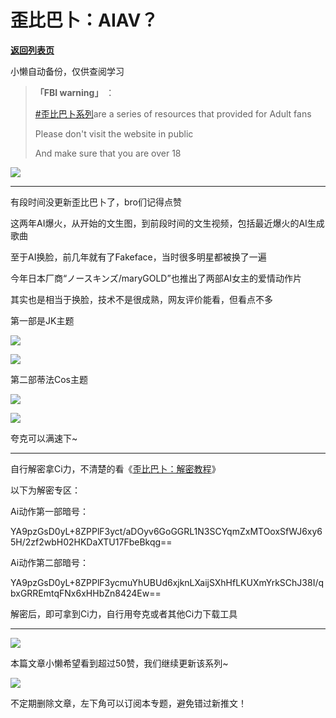 # 歪比巴卜：AIAV？

[**返回列表页**](/gzh/懒人手册)

小懒自动备份，仅供查阅学习

> **「FBI warning」** ：
>
>
> [#歪比巴卜系列](https://mp.weixin.qq.com/mp/appmsgalbum?__biz=MzkwNzYxMzAwNQ==&action=getalbum&album_id=3273374330125303810#wechat_redirect)are
> a series of resources that provided for Adult fans
>
> Please don't visit the website in public
>
> And make sure that you are over 18

![](https://mmbiz.qpic.cn/sz_mmbiz_jpg/BXJXNRRKQNLoJjaey0qwbSU7lC5S7VnmHrhSqCOMiaiboViazcAl10icJVxTguOIqeYd6Y9CYcI6Ccpguicibe1eibZicg/640?wx_fmt=jpeg&wxfrom;=5&wx;_lazy=1&wx;_co=1)

* * *

有段时间没更新歪比巴卜了，bro们记得点赞

这两年AI爆火，从开始的文生图，到前段时间的文生视频，包括最近爆火的AI生成歌曲

至于AI换脸，前几年就有了Fakeface，当时很多明星都被换了一遍

今年日本厂商“ノースキンズ/maryGOLD”也推出了两部AI女主的爱情动作片

其实也是相当于换脸，技术不是很成熟，网友评价能看，但看点不多

第一部是JK主题

![](https://mmbiz.qpic.cn/sz_mmbiz_gif/RDnsI9KkLHXdvuQVj6uqfl5qakibakdic31W5hu5p2a9pH8oTDSTxGoyxznGSibichGdnldmgfzW0uu9UQjkh5mBAA/640?wx_fmt=gif&from;=appmsg)

  

![](https://mmbiz.qpic.cn/sz_mmbiz_gif/RDnsI9KkLHXdvuQVj6uqfl5qakibakdic3vN2u9856EjwZ3Au6ib9jcSjDImcImibFyK8ariaxZToClicdRrdtSXKHicg/640?wx_fmt=gif&from;=appmsg)

第二部蒂法Cos主题

![](https://mmbiz.qpic.cn/sz_mmbiz_gif/RDnsI9KkLHXdvuQVj6uqfl5qakibakdic3TE97zqB3ibhb0RiagFG5Sn1Suzw6ICjqwukWhYbbJiaRn5iatDgz13Tic2g/640?wx_fmt=gif&from;=appmsg)

  

![](https://mmbiz.qpic.cn/sz_mmbiz_gif/RDnsI9KkLHXdvuQVj6uqfl5qakibakdic3IeDWGx9SqFAoU8kR7JJVrW3WLdPiammm4BFVMhosAGPNHtywvH0hcew/640?wx_fmt=gif&from;=appmsg)

夸克可以满速下~

* * *

自行解密拿Ci力，不清楚的看《[歪比巴卜：解密教程](https://mp.weixin.qq.com/s?__biz=MzkwNjE5NDYzOQ==&mid=2247484573&idx=1&sn=e29604a9c293f2aff0bb8a7efa7851be&chksm=c0ed7f3df79af62b6215814b712c5f2f999759cd10a6702f09232e7b8567a3354b499f672d8f&token=1657895882&lang=zh_CN&scene=21#wechat_redirect)》

以下为解密专区：

Ai动作第一部暗号：

  

YA9pzGsD0yL+8ZPPlF3yct/aDOyv6GoGGRL1N3SCYqmZxMTOoxSfWJ6xy65H/2zf2wbH02HKDaXTU17FbeBkqg==

  

Ai动作第二部暗号：

  

YA9pzGsD0yL+8ZPPlF3ycmuYhUBUd6xjknLXaijSXhHfLKUXmYrkSChJ38I/qbxGRREmtqFNx6xHHbZn8424Ew==

  

解密后，即可拿到Ci力，自行用夸克或者其他Ci力下载工具

  

  

  

* * *

![](https://mmbiz.qpic.cn/mmbiz_gif/ARQwvwowGMNVoiabM9Mohx0KGGVoQxRw1MabfpSeIIBZvibEIUcQfCy38T7rH2kEz4NOGjRE0Qmq71dGfNjAnXww/640?wx_fmt=gif&wxfrom;=5&wx;_lazy=1)

本篇文章小懒希望看到超过50赞，我们继续更新该系列~

![](https://mmbiz.qpic.cn/mmbiz_png/Rmd3GnW8BRuRlK1cC5lHNZYzdZOczSbB0tLusulYpd8d7pYYBlaBTFXuvv52PY7iaPfazPicJgaIKzAMZn9QNNibQ/640?wx_fmt=other&wxfrom;=5&wx;_lazy=1&wx;_co=1&tp;=webp)

不定期删除文章，左下角可以订阅本专题，避免错过新推文！

